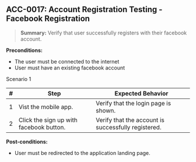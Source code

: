 ## **ACC-0017:** Account Registration Testing - Facebook Registration

> **Summary:** Verify that user successfully registers with their facebook account. <br>

**Preconditions:**

- The user must be connected to the internet
- User must have an existing facebook account

Scenario 1

| \#  | Step                                    | Expected Behavior                                   |
| --- | --------------------------------------- | --------------------------------------------------- |
| 1   | Vist the mobile app.                    | Verify that the login page is shown.                |
| 2   | Click the sign up with facebook button. | Verify that the account is successfully registered. |

**Post-conditions:**

- User must be redirected to the application landing page.
